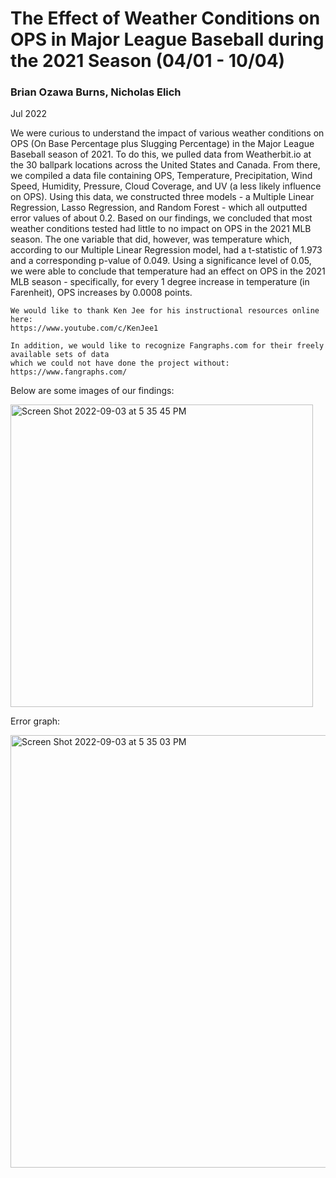 # The Effect of Weather Conditions on OPS in Major League Baseball during the 2021 Season (04/01 - 10/04)
### Brian Ozawa Burns, Nicholas Elich
Jul 2022

We were curious to understand the impact of various weather conditions on OPS (On Base Percentage plus Slugging Percentage) in the Major League Baseball season of 2021. To do this, we pulled data from Weatherbit.io at the 30 ballpark locations across the United States and Canada. From there, we compiled a data file containing OPS, Temperature, Precipitation, Wind Speed, Humidity, Pressure, Cloud Coverage, and UV (a less likely influence on OPS). Using this data, we constructed three models - a Multiple Linear Regression, Lasso Regression, and Random Forest - which all outputted error values of about 0.2. Based on our findings, we concluded that most weather conditions tested had little to no impact on OPS in the 2021 MLB season. The one variable that did, however, was temperature which, according to our Multiple Linear Regression model, had a t-statistic of 1.973 and a corresponding p-value of 0.049. Using a significance level of 0.05, we were able to conclude that temperature had an effect on OPS in the 2021 MLB season - specifically, for every 1 degree increase in temperature (in Farenheit), OPS increases by 0.0008 points.

```
We would like to thank Ken Jee for his instructional resources online here:
https://www.youtube.com/c/KenJee1

In addition, we would like to recognize Fangraphs.com for their freely available sets of data
which we could not have done the project without:
https://www.fangraphs.com/
```

Below are some images of our findings:  

<img width="484" alt="Screen Shot 2022-09-03 at 5 35 45 PM" src="https://user-images.githubusercontent.com/73633726/188292993-6d2db90e-a354-4715-b836-bf41db9ff0ba.png">


Error graph:  

<img width="692" alt="Screen Shot 2022-09-03 at 5 35 03 PM" src="https://user-images.githubusercontent.com/73633726/188293001-d8fff99f-51de-430d-a07d-33239c9cf426.png">
